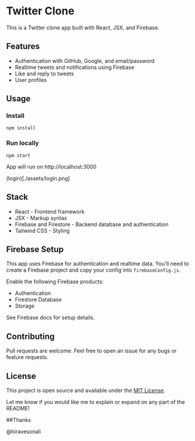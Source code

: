 # Twitter Clone

This is a Twitter clone app built with React, JSX, and Firebase.

## Features

- Authentication with GitHub, Google, and email/password
- Realtime tweets and notifications using Firebase
- Like and reply to tweets
- User profiles

## Usage

### Install

```
npm install
```

### Run locally

```
npm start
```

App will run on http://localhost:3000

(login)[./assets/login.png]

## Stack

- React - Frontend framework
- JSX - Markup syntax
- Firebase and Firestore - Backend database and authentication
- Tailwind CSS - Styling

## Firebase Setup

This app uses Firebase for authentication and realtime data. You'll need to create a Firebase project and copy your config into `firebaseConfig.js`.

Enable the following Firebase products:

- Authentication
- Firestore Database
- Storage

See Firebase docs for setup details.

## Contributing

Pull requests are welcome. Feel free to open an issue for any bugs or feature requests.

## License

This project is open source and available under the [MIT License](LICENSE).

Let me know if you would like me to explain or expand on any part of the README!

##Thanks

@hiravesonali
